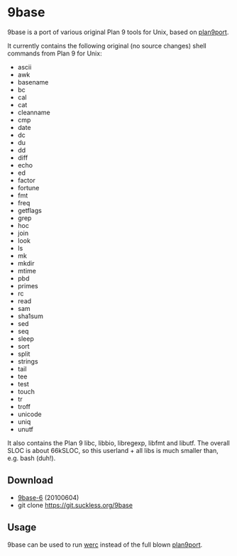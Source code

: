 9base
=====
9base is a port of various original Plan 9 tools for Unix, based on
[plan9port](http://swtch.com/plan9port/).

It currently contains the following original (no source changes) shell commands
from Plan 9 for Unix:

* ascii
* awk
* basename
* bc
* cal
* cat
* cleanname
* cmp
* date
* dc
* du
* dd
* diff
* echo
* ed
* factor
* fortune
* fmt
* freq
* getflags
* grep
* hoc
* join
* look
* ls
* mk
* mkdir
* mtime
* pbd
* primes
* rc
* read
* sam
* sha1sum
* sed
* seq
* sleep
* sort
* split
* strings
* tail
* tee
* test
* touch
* tr
* troff
* unicode
* uniq
* unutf

It also contains the Plan 9 libc, libbio, libregexp, libfmt and libutf. The
overall SLOC is about 66kSLOC, so this userland + all libs is much smaller
than, e.g. bash (duh!).

Download
--------
* [9base-6](//dl.suckless.org/tools/9base-6.tar.gz) (20100604)
* git clone https://git.suckless.org/9base

Usage
-----
9base can be used to run [werc](http://werc.cat-v.org) instead of the full
blown [plan9port](http://swtch.com/plan9port).
